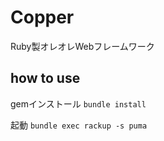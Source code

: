 # Copper
Ruby製オレオレWebフレームワーク

## how to use

gemインストール
`bundle install`

起動
`bundle exec rackup -s puma`